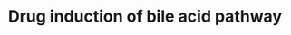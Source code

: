 ---
annotations:
- type: Pathway Ontology
  value: drug pathway
- type: Pathway Ontology
  value: bile acid signaling pathway
authors:
- Riannefijten
- MaintBot
- Egonw
- Susan
- Mkutmon
- Roelod
- Eweitz
description: Several drug (e.g. chlozapine) and their inhibitory effects on targets
  of the bile acid production pathway.
last-edited: 2021-12-09
organisms:
- Homo sapiens
redirect_from:
- /index.php/Pathway:WP2289
- /instance/WP2289
schema-jsonld:
- '@context': https://schema.org/
  '@id': https://wikipathways.github.io/pathways/WP2289.html
  '@type': Dataset
  creator:
    '@type': Organization
    name: WikiPathways
  description: Several drug (e.g. chlozapine) and their inhibitory effects on targets
    of the bile acid production pathway.
  keywords:
  - ''
  - Phospholipids
  - Glycocholic acid
  - Trabectedin
  - ABCC2
  - Silybin
  - Clarithromyci
  - CYP3A4
  - CYP7A1
  - BAAT
  - Tacrolimus
  - Erythromycin
  - Oxiglutatione
  - Methylprednisolone
  - NR1I3
  - SULT2A1
  - ABCC4
  - BA-R
  - Isoursodeoxycholic acid
  - SLCO1B1
  - Glyburide
  - Cyclosporin
  - Ezetimibe
  - ABCB1
  - OSTBETA
  - OSTalpha
  - Bilirubin
  - Cimetidine
  - Digoxin
  - Deoxycholic acid
  - Bile Acids
  - Phomin
  - Tetrahydrocortisone
  - Cholesterol
  - NR1I2
  - Ranitidine
  - Clozapine
  - ABCC3
  - ABCB11
  - Troglitazone
  - VDR
  - Chlorpromazine
  - Taurocholic acid
  - Colchicine
  - SLC10A1
  - NR1H4
  license: CC0
  name: Drug induction of bile acid pathway
seo: CreativeWork
title: Drug induction of bile acid pathway
wpid: WP2289
---